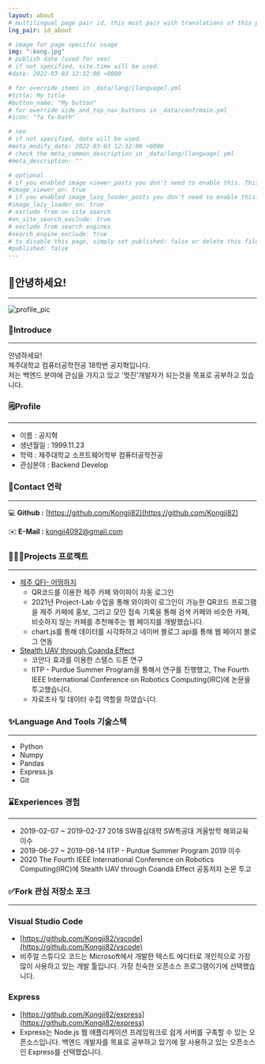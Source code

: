 ```yaml
---
layout: about
# multilingual page pair id, this must pair with translations of this page. (This name must be unique)
lng_pair: id_about

# image for page specific usage
img: ":kong.jpg"
# publish date (used for seo)
# if not specified, site.time will be used.
#date: 2022-03-03 12:32:00 +0000

# for override items in _data/lang/[language].yml
#title: My title
#button_name: "My button"
# for override side_and_top_nav_buttons in _data/conf/main.yml
#icon: "fa fa-bath"

# seo
# if not specified, date will be used.
#meta_modify_date: 2022-03-03 12:32:00 +0000
# check the meta_common_description in _data/lang/[language].yml
#meta_description: ""

# optional
# if you enabled image_viewer_posts you don't need to enable this. This is only if image_viewer_posts = false
#image_viewer_on: true
# if you enabled image_lazy_loader_posts you don't need to enable this. This is only if image_lazy_loader_posts = false
#image_lazy_loader_on: true
# exclude from on site search
#on_site_search_exclude: true
# exclude from search engines
#search_engine_exclude: true
# to disable this page, simply set published: false or delete this file
#published: false
---
```


<!-- {%- comment -%} Please delete below and place your page content here {%- endcomment -%}

{%- include util/auto-content-generator.liquid -%}
{{ website_info_text_first }}

{{ website_info_text_second }} -->

## 👋안녕하세요!
---
![profile_pic](https://user-images.githubusercontent.com/47727212/163676652-0be89085-9b68-4c23-80ac-3fcc812b8422.jpg)   
   
### 🧑**Introduce**
---
안녕하세요!   
제주대학교 컴퓨터공학전공 18학번 공지혁입니다.   
저는 백엔드 분야에 관심을 가지고 있고 '멋진'개발자가 되는것을 목표로 공부하고 있습니다.
### 🗒️**Profile**

---

- 이름 : 공지혁
- 생년월일 : 1999.11.23
- 학력 : 제주대학교 소프트웨어학부 컴퓨터공학전공
- 관심분야 : Backend Develop

### **👥Contact 연락**

---

💻 **Github :** [https://github.com/Kongji82](https://github.com/Kongji82)

✉️ **E-Mail :** kongji4092@gmail.com

### **👨🏻‍💻Projects 프로젝트**

---

- [제주 QFI- 어떵하지](https://github.com/PLAB-ROOF-TOP/Eotteohaji)
    - QR코드를 이용한 제주 카페 와이파이 자동 로그인
    - 2021년 Project-Lab 수업을 통해 와이파이 로그인이 가능한 QR코드 프로그램을 제주 카페에 홍보, 그리고 모인 접속 기록을 통해 검색 카페와 비슷한 카페, 비슷하지 않는 카페를 추천해주는 웹 페이지를 개발했습니다.
    - chart.js를 통해 데이터를 시각화하고 네이버 블로그 api를 통해 웹 페이지 블로그 연동
- [Stealth UAV through Coanda Effect](https://arxiv.org/abs/2005.14629)
    - 코안다 효과를 이용한 스텔스 드론 연구
    - IITP - Purdue Summer Program을 통해서 연구를 진행했고, The Fourth IEEE International Conference on Robotics Computing(IRC)에 논문을 투고했습니다.
    - 자료조사 및 데이터 수집 역할을 하였습니다.

### **✨Language And Tools 기술스택**

---

- Python
- Numpy
- Pandas
- Express.js
- Git

### **⌛Experiences 경험**

---

- 2019-02-07 ~ 2019-02-27 2018 SW중심대학 SW특공대 겨울방학 해외교육 이수
- 2019-06-27 ~ 2019-08-14  IITP - Purdue Summer Program 2019 이수
- 2020  The Fourth IEEE International Conference on Robotics Computing(IRC)에 Stealth UAV through Coandă Effect 공동저자 논문 투고

### **✅Fork 관심 저장소 포크**

---

### Visual Studio Code

- [https://github.com/Kongji82/vscode](https://github.com/Kongji82/vscode)
- 비주얼 스튜디오 코드는 Microsoft에서 개발한 텍스트 에디터로 개인적으로 가장 많이 사용하고 있는 개발 툴입니다. 가장 친숙한 오픈소스 프로그램이기에 선택했습니다.

### Express
- [https://github.com/Kongji82/express](https://github.com/Kongji82/express)
- Express는 Node.js 웹 애플리케이션 프레임워크로 쉽게 서버를 구축할 수 있는 오픈소스입니다. 백엔드 개발자를 목표로 공부하고 있기에 잘 사용하고 있는 오픈소스인 Express를 선택했습니다.